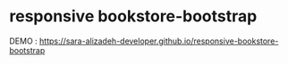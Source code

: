# responsive bookstore-bootstrap

DEMO : https://sara-alizadeh-developer.github.io/responsive-bookstore-bootstrap
